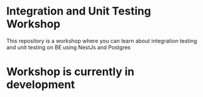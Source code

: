 # Integration and Unit Testing Workshop
This repository is a workshop where you can learn about integration testing and unit testing on BE using NestJs and Postgres

# Workshop is currently in development
